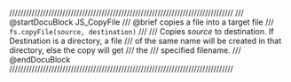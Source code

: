 ////////////////////////////////////////////////////////////////////////////////
/// @startDocuBlock JS_CopyFile
/// @brief copies a file into a target file
/// `fs.copyFile(source, destination)`
///
/// Copies *source* to destination. If Destination is a directory, a file
/// of the same name will be created in that directory, else the copy will get
/// the
/// specified filename.
/// @endDocuBlock
////////////////////////////////////////////////////////////////////////////////